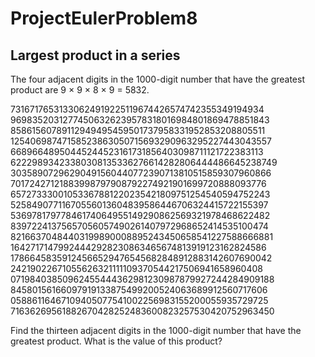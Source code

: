 # ProjectEulerProblem8
## Largest product in a series

The four adjacent digits in the 1000-digit number that have the greatest product are 9 × 9 × 8 × 9 = 5832.

73167176531330624919225119674426574742355349194934  
96983520312774506326239578318016984801869478851843  
85861560789112949495459501737958331952853208805511  
12540698747158523863050715693290963295227443043557  
66896648950445244523161731856403098711121722383113  
62229893423380308135336276614282806444486645238749  
30358907296290491560440772390713810515859307960866  
70172427121883998797908792274921901699720888093776  
65727333001053367881220235421809751254540594752243  
52584907711670556013604839586446706324415722155397  
53697817977846174064955149290862569321978468622482  
83972241375657056057490261407972968652414535100474  
82166370484403199890008895243450658541227588666881  
16427171479924442928230863465674813919123162824586  
17866458359124566529476545682848912883142607690042  
24219022671055626321111109370544217506941658960408  
07198403850962455444362981230987879927244284909188  
84580156166097919133875499200524063689912560717606  
05886116467109405077541002256983155200055935729725  
71636269561882670428252483600823257530420752963450

Find the thirteen adjacent digits in the 1000-digit number that have the greatest product. What is the value of this product?
